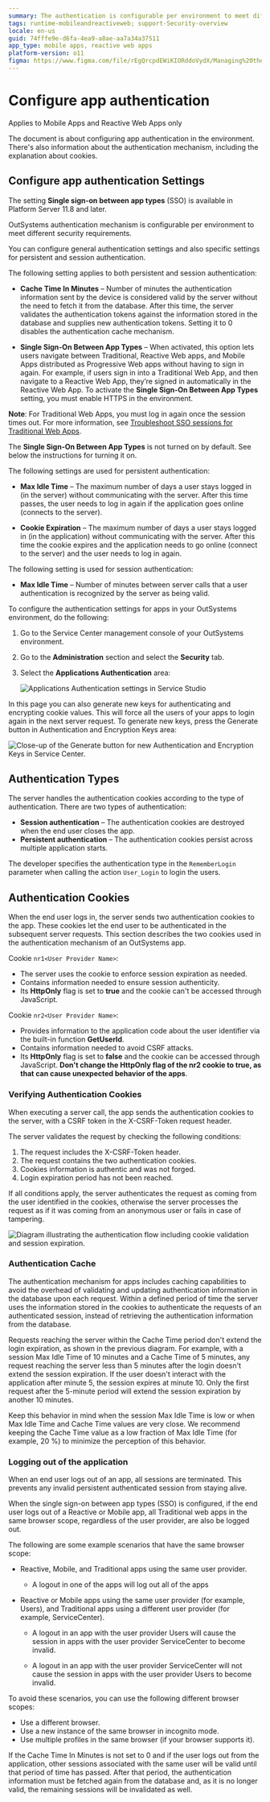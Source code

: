 ```yaml
---
summary: The authentication is configurable per environment to meet different security requirements.
tags: runtime-mobileandreactiveweb; support-Security-overview
locale: en-us
guid: 74fffe9e-d6fa-4ea9-a8ae-aa7a34a37511
app_type: mobile apps, reactive web apps
platform-version: o11
figma: https://www.figma.com/file/rEgQrcpdEWiKIORddoVydX/Managing%20the%20Applications%20Lifecycle?node-id=267:109
---
```


# Configure app authentication

<div class="info" markdown="1">

Applies to Mobile Apps and Reactive Web Apps only

</div>

The document is about configuring app authentication in the environment. There's also information about the authentication mechanism, including the explanation about cookies.

## Configure app authentication Settings

<div class="info" markdown="1">

The setting **Single sign-on between app types** (SSO) is available in Platform Server 11.8 and later.

</div>

OutSystems authentication mechanism is configurable per environment to meet different security requirements.

You can configure general authentication settings and also specific settings for persistent and session authentication.

The following setting applies to both persistent and session authentication:

* **Cache Time In Minutes** – Number of minutes the authentication information sent by the device is considered valid by the server without the need to fetch it from the database. After this time, the server validates the authentication tokens against the information stored in the database and supplies new authentication tokens. Setting it to 0 disables the authentication cache mechanism.

* **Single Sign-On Between App Types** – When activated, this option lets users navigate between Traditional, Reactive Web apps, and Mobile Apps distributed as Progressive Web apps without having to sign in again. For example, if users sign in into a Traditional Web App, and then navigate to a Reactive Web App, they’re signed in automatically in the Reactive Web App. To activate the **Single Sign-On Between App Types** setting, you must enable HTTPS in the environment.

**Note**: For Traditional Web Apps, you must log in again once the session times out. For more information, see [Troubleshoot SSO sessions for Traditional Web Apps](https://success.outsystems.com/support/troubleshooting/application_development/troubleshoot_sso_sessions_for_traditional_web_apps/). 

<div class="info" markdown="1">

The **Single Sign-On Between App Types** is not turned on by default. See below the instructions for turning it on.

</div>

The following settings are used for persistent authentication:

* **Max Idle Time** – The maximum number of days a user stays logged in (in the server) without communicating with the server. After this time passes, the user needs to log in again if the application goes online (connects to the server).

* **Cookie Expiration** – The maximum number of days a user stays logged in (in the application) without communicating with the server. After this time the cookie expires and the application needs to go online (connect to the server) and the user needs to log in again.

The following setting is used for session authentication:

* **Max Idle Time** – Number of minutes between server calls that a user authentication is recognized by the server as being valid.

To configure the authentication settings for apps in your OutSystems environment, do the following:

1. Go to the Service Center management console of your OutSystems environment.

2. Go to the **Administration** section and select the **Security** tab.

3. Select the **Applications Authentication** area:

    ![Applications Authentication settings in Service Studio](images/configure-app-authentication-sc.png?width=600) 

In this page you can also generate new keys for authenticating and encrypting cookie values. This will force all the users of your apps to login again in the next server request. To generate new keys, press the Generate button in Authentication and Encryption Keys area:

![Close-up of the Generate button for new Authentication and Encryption Keys in Service Center.](images/configure-app-authentication-generate-keys-sc.png "Generate New Authentication and Encryption Keys")

## Authentication Types

The server handles the authentication cookies according to the type of authentication. There are two types of authentication:

* **Session authentication** – The authentication cookies are destroyed when the end user closes the app.
* **Persistent authentication** – The authentication cookies persist across multiple application starts.

The developer specifies the authentication type in the `RememberLogin` parameter when calling the action `User_Login` to login the users.

## Authentication Cookies

When the end user logs in, the server sends two authentication cookies to the app. These cookies let the end user to be authenticated in the subsequent server requests. This section describes the two cookies used in the authentication mechanism of an OutSystems app.

Cookie `nr1<User Provider Name>`:

* The server uses the cookie to enforce session expiration as needed.
* Contains information needed to ensure session authenticity.
* Its **HttpOnly** flag is set to **true** and the cookie can't be accessed through JavaScript.

Cookie `nr2<User Provider Name>`:

* Provides information to the application code about the user identifier via the built-in function **GetUserId**.
* Contains information needed to avoid CSRF attacks.
* Its **HttpOnly** flag is set to **false** and the cookie can be accessed through JavaScript. **Don't change the HttpOnly flag of the nr2 cookie to true, as that can cause unexpected behavior of the apps**. 

### Verifying Authentication Cookies

When executing a server call, the app sends the authentication cookies to the server, with a CSRF token in the X-CSRF-Token request header.

The server validates the request by checking the following conditions:

1. The request includes the X-CSRF-Token header.
2. The request contains the two authentication cookies.
3. Cookies information is authentic and was not forged.
4. Login expiration period has not been reached.

If all conditions apply, the server authenticates the request as coming from the user identified in the cookies, otherwise the server processes the request as if it was coming from an anonymous user or fails in case of tampering.

![Diagram illustrating the authentication flow including cookie validation and session expiration.](images/authentication-1.png "Authentication Flow Diagram")

### Authentication Cache

The authentication mechanism for apps includes caching capabilities to avoid the overhead of validating and updating authentication information in the database upon each request. Within a defined period of time the server uses the information stored in the cookies to authenticate the requests of an authenticated session, instead of retrieving the authentication information from the database. 

Requests reaching the server within the Cache Time period don't extend the login expiration, as shown in the previous diagram. For example, with a session Max Idle Time of 10 minutes and a Cache Time of 5 minutes, any request reaching the server less than 5 minutes after the login doesn't extend the session expiration. If the user doesn't interact with the application after minute 5, the session expires at minute 10. Only the first request after the 5-minute period will extend the session expiration by another 10 minutes.

Keep this behavior in mind when the session Max Idle Time is low or when Max Idle Time and Cache Time values are very close. We recommend keeping the Cache Time value as a low fraction of Max Idle Time (for example, 20 %) to minimize the perception of this behavior.

### Logging out of the application

When an end user logs out of an app, all sessions are terminated. This prevents any invalid persistent authenticated session from staying alive.

When the single sign-on between app types (SSO) is configured, if the end user logs out of a Reactive or Mobile app, all Traditional web apps in the same browser scope, regardless of the user provider, are also be logged out.

The following are some example scenarios that have the same browser scope:

* Reactive, Mobile, and Traditional apps using the same user provider.
    
    * A logout in one of the apps will log out all of the apps

* Reactive or Mobile apps using the same user provider (for example, Users), and Traditional apps using a different user provider (for example, ServiceCenter).
    
    * A logout in an app with the user provider Users will cause the session in apps with the user provider ServiceCenter to become invalid.

    * A logout in an app with the user provider ServiceCenter will not cause the session in apps with the user provider Users to become invalid.

To avoid these scenarios, you can use the following different browser scopes:
    
* Use a different browser.
* Use a new instance of the same browser in incognito mode.
* Use multiple profiles in the same browser (if your browser supports it).

<div class="info" markdown="1">

If the Cache Time In Minutes is not set to 0 and if the user logs out from the application, other sessions associated with the same user will be valid until that period of time has passed. After that period, the authentication information must be fetched again from the database and, as it is no longer valid, the remaining sessions will be invalidated as well.

</div>
